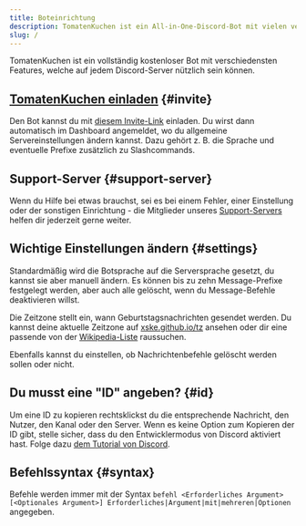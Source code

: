 ```yaml
---
title: Boteinrichtung
description: TomatenKuchen ist ein All-in-One-Discord-Bot mit vielen verschiedenen Funktionen. Diese Seite hilft bei der generellen Einrichtung des Bots.
slug: /
---
```


TomatenKuchen ist ein vollständig kostenloser Bot mit verschiedensten Features, welche auf jedem Discord-Server nützlich sein können.

## [TomatenKuchen einladen](https://tomatenkuchen.com/invite) {#invite}

Den Bot kannst du mit [diesem Invite-Link](https://tomatenkuchen.com/invite) einladen. Du wirst dann automatisch im Dashboard angemeldet, wo du allgemeine Servereinstellungen ändern kannst.
Dazu gehört z. B. die Sprache und eventuelle Prefixe zusätzlich zu Slashcommands.

## Support-Server {#support-server}

Wenn du Hilfe bei etwas brauchst, sei es bei einem Fehler, einer Einstellung oder der sonstigen Einrichtung - die Mitglieder unseres [Support-Servers](https://tomatenkuchen.com/discord) helfen dir jederzeit gerne weiter.

## Wichtige Einstellungen ändern {#settings}

Standardmäßig wird die Botsprache auf die Serversprache gesetzt, du kannst sie aber manuell ändern. Es können bis zu zehn Message-Prefixe festgelegt werden, aber auch alle gelöscht, wenn du Message-Befehle deaktivieren willst.

Die Zeitzone stellt ein, wann Geburtstagsnachrichten gesendet werden. Du kannst deine aktuelle Zeitzone auf [xske.github.io/tz](https://xske.github.io/tz) ansehen oder dir eine passende von der [Wikipedia-Liste](https://en.wikipedia.org/wiki/List_of_tz_database_time_zones) raussuchen.

Ebenfalls kannst du einstellen, ob Nachrichtenbefehle gelöscht werden sollen oder nicht.

## Du musst eine "ID" angeben? {#id}

Um eine ID zu kopieren rechtsklickst du die entsprechende Nachricht, den Nutzer, den Kanal oder den Server. Wenn es keine Option zum Kopieren der ID gibt, stelle sicher, dass du den Entwicklermodus von Discord aktiviert hast. Folge dazu [dem Tutorial von Discord](https://support.discord.com/hc/en-us/articles/206346498-Where-can-I-find-my-User-Server-Message-ID-).

## Befehlssyntax {#syntax}

Befehle werden immer mit der Syntax `befehl <Erforderliches Argument> [<Optionales Argument>] Erforderliches|Argument|mit|mehreren|Optionen` angegeben.
